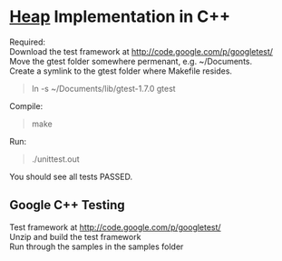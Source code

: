 # [Heap]( http://en.wikipedia.org/wiki/Heap_(data_structure) ) Implementation in C++

Required:   
Download the test framework at http://code.google.com/p/googletest/   
Move the gtest folder somewhere permenant, e.g. ~/Documents.   
Create a symlink to the gtest folder where Makefile resides.        
> ln -s ~/Documents/lib/gtest-1.7.0 gtest

Compile:   
> make

Run:   
> ./unittest.out

You should see all tests PASSED.   


## Google C++ Testing
Test framework at http://code.google.com/p/googletest/   
Unzip and build the test framework    
Run through the samples in the samples folder

